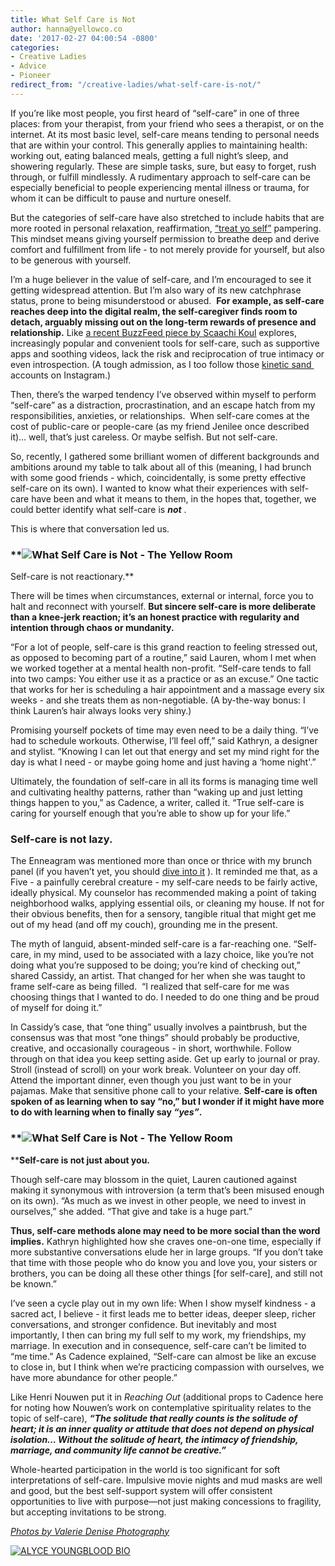 ```yaml
---
title: What Self Care is Not
author: hanna@yellowco.co
date: '2017-02-27 04:00:54 -0800'
categories:
- Creative Ladies
- Advice
- Pioneer
redirect_from: "/creative-ladies/what-self-care-is-not/"
---
```


If you’re like most people, you first heard of “self-care” in one of three places: from your therapist, from your friend who sees a therapist, or on the internet. At its most basic level, self-care means tending to personal needs that are within your control. This generally applies to maintaining health: working out, eating balanced meals, getting a full night’s sleep, and showering regularly. These are simple tasks, sure, but easy to forget, rush through, or fulfill mindlessly. A rudimentary approach to self-care can be especially beneficial to people experiencing mental illness or trauma, for whom it can be difficult to pause and nurture oneself.

But the categories of self-care have also stretched to include habits that are more rooted in personal relaxation, reaffirmation, [“treat yo self”](https://www.youtube.com/watch?v=ZsABTmT1_M0) pampering.  This mindset means giving yourself permission to breathe deep and derive comfort and fulfillment from life - to not merely provide for yourself, but also to be generous with yourself.

I’m a huge believer in the value of self-care, and I’m encouraged to see it getting widespread attention. But I’m also wary of its new catchphrase status, prone to being misunderstood or abused.  **For example, as self-care reaches deep into the digital realm, the self-caregiver finds room to detach, arguably missing out on the long-term rewards of presence and relationship.** Like [a recent BuzzFeed piece by Scaachi Koul](https://www.buzzfeed.com/scaachikoul/the-manufactured-intimacy-of-online-self-care?utm_term=.gdA9EjPeN#.hvx6mXjYD) explores, increasingly popular and convenient tools for self-care, such as supportive apps and soothing videos, lack the risk and reciprocation of true intimacy or even introspection. (A tough admission, as I too follow those [kinetic sand ](https://www.instagram.com/sand.isfying/?hl=en) accounts on Instagram.)

Then, there’s the warped tendency I’ve observed within myself to perform “self-care” as a distraction, procrastination, and an escape hatch from my responsibilities, anxieties, or relationships.  When self-care comes at the cost of public-care or people-care (as my friend Jenilee once described it)… well, that’s just careless. Or maybe selfish. But not self-care.

So, recently, I gathered some brilliant women of different backgrounds and ambitions around my table to talk about all of this (meaning, I had brunch with some good friends - which, coincidentally, is some pretty effective self-care on its own). I wanted to know what their experiences with self-care have been and what it means to them, in the hopes that, together, we could better identify what self-care is **_not_** .

This is where that conversation led us.

### **![What Self Care is Not - The Yellow Room](https://yellow-blog-images.imgix.net/2017/02/ValerieDenisePhotos.jpg)  
Self-care is not reactionary.**

There will be times when circumstances, external or internal, force you to halt and reconnect with yourself. **But sincere self-care is more deliberate than a knee-jerk reaction; it’s an honest practice with regularity and intention through chaos or mundanity.**

“For a lot of people, self-care is this grand reaction to feeling stressed out, as opposed to becoming part of a routine,” said Lauren, whom I met when we worked together at a mental health non-profit. “Self-care tends to fall into two camps: You either use it as a practice or as an excuse.” One tactic that works for her is scheduling a hair appointment and a massage every six weeks - and she treats them as non-negotiable. (A by-the-way bonus: I think Lauren’s hair always looks very shiny.)

Promising yourself pockets of time may even need to be a daily thing. “I’ve had to schedule workouts. Otherwise, I’ll feel off,” said Kathryn, a designer and stylist. “Knowing I can let out that energy and set my mind right for the day is what I need - or maybe going home and just having a ‘home night'.”

Ultimately, the foundation of self-care in all its forms is managing time well and cultivating healthy patterns, rather than “waking up and just letting things happen to you,” as Cadence, a writer, called it. “True self-care is caring for yourself enough that you’re able to show up for your life.”

### **Self-care is not lazy.**

The Enneagram was mentioned more than once or thrice with my brunch panel (if you haven’t yet, you should [dive into it](https://www.enneagraminstitute.com/) ). It reminded me that, as a Five - a painfully cerebral creature - my self-care needs to be fairly active, ideally physical. My counselor has recommended making a point of taking neighborhood walks, applying essential oils, or cleaning my house. If not for their obvious benefits, then for a sensory, tangible ritual that might get me out of my head (and off my couch), grounding me in the present.

The myth of languid, absent-minded self-care is a far-reaching one. “Self-care, in my mind, used to be associated with a lazy choice, like you’re not doing what you’re supposed to be doing; you’re kind of checking out,” shared Cassidy, an artist. That changed for her when she was taught to frame self-care as being filled.  “I realized that self-care for me was choosing things that I wanted to do. I needed to do one thing and be proud of myself for doing it.”

In Cassidy’s case, that “one thing” usually involves a paintbrush, but the consensus was that most “one things” should probably be productive, creative, and occasionally courageous - in short, worthwhile. Follow through on that idea you keep setting aside. Get up early to journal or pray. Stroll (instead of scroll) on your work break. Volunteer on your day off. Attend the important dinner, even though you just want to be in your pajamas. Make that sensitive phone call to your relative. **Self-care is often spoken of as learning when to say “no,” but I wonder if it might have more to do with learning when to finally say _“yes”_.**

### **![What Self Care is Not - The Yellow Room](https://yellow-blog-images.imgix.net/2017/02/ValerieDenisePhotos-8.jpg)  
****Self-care is not just about you.**

Though self-care may blossom in the quiet, Lauren cautioned against making it synonymous with introversion (a term that’s been misused enough on its own). “As much as we invest in other people, we need to invest in ourselves,” she added. “That give and take is a huge part.”

**Thus, self-care methods alone may need to be more social than the word implies.** Kathryn highlighted how she craves one-on-one time, especially if more substantive conversations elude her in large groups. “If you don’t take that time with those people who do know you and love you, your sisters or brothers, you can be doing all these other things [for self-care], and still not be known.”

I’ve seen a cycle play out in my own life: When I show myself kindness - a sacred act, I believe - it first leads me to better ideas, deeper sleep, richer conversations, and stronger confidence. But inevitably and most importantly, I then can bring my full self to my work, my friendships, my marriage. In execution and in consequence, self-care can’t be limited to “me time.” As Cadence explained, “Self-care can almost be like an excuse to close in, but I think when we’re practicing compassion with ourselves, we have more abundance for other people.”

Like Henri Nouwen put it in _Reaching Out_ (additional props to Cadence here for noting how Nouwen’s work on contemplative spirituality relates to the topic of self-care), **_“The solitude that really counts is the solitude of heart; it is an inner quality or attitude that does not depend on physical isolation… Without the solitude of heart, the intimacy of friendship, marriage, and community life cannot be creative.”_**

Whole-hearted participation in the world is too significant for soft interpretations of self-care. Impulsive movie nights and mud masks are well and good, but the best self-support system will offer consistent opportunities to live with purpose—not just making concessions to fragility, but accepting invitations to be strong.

[_Photos by Valerie Denise Photography_](http://www.valeriedenisephotos.com/)

[![ALYCE YOUNGBLOOD BIO](https://yellow-blog-images.imgix.net/2017/02/ALYCE-YOUNGBLOOD.jpg)](http://www.alyceyoungblood.com/)
